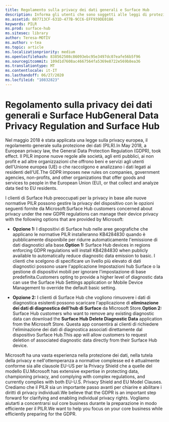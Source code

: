 ```yaml
---
title: Regolamento sulla privacy dei dati generali e Surface Hub
description: Informa gli utenti che sono soggetti alle leggi di protezione dei dati dell'Unione europea sulle opzioni relative a come eliminare o limitare i dati di diagnostica prodotti da Surface Hub.
ms.assetid: 087713CF-631D-477B-9CC6-EFF939DE0186
keywords: PILR
ms.prod: surface-hub
ms.sitesec: library
author: Teresa-MOTIV
ms.author: v-tea
ms.topic: article
ms.localizationpriority: medium
ms.openlocfilehash: 838562508c86093ebc95e3497dc07eafe56b5f96
ms.sourcegitcommit: 109d1d7608ac4667564fa5369e8722e569b8ea36
ms.translationtype: MT
ms.contentlocale: it-IT
ms.lasthandoff: 06/27/2020
ms.locfileid: "10832823"
---
```

# <span data-ttu-id="6bffd-104">Regolamento sulla privacy dei dati generali e Surface Hub</span><span class="sxs-lookup"><span data-stu-id="6bffd-104">General Data Privacy Regulation and Surface Hub</span></span>

<span data-ttu-id="6bffd-105">Nel maggio 2018 è stata applicata una legge sulla privacy europea, il regolamento generale sulla protezione dei dati (PILR).</span><span class="sxs-lookup"><span data-stu-id="6bffd-105">In May 2018, a European privacy law, the General Data Protection Regulation (GDPR), took effect.</span></span> <span data-ttu-id="6bffd-106">Il PILR impone nuove regole alle società, agli enti pubblici, ai non profit e ad altre organizzazioni che offrono beni e servizi agli utenti dell'Unione europea (UE) o che raccolgono e analizzano i dati legati ai residenti dell'UE.</span><span class="sxs-lookup"><span data-stu-id="6bffd-106">The GDPR imposes new rules on companies, government agencies, non-profits, and other organizations that offer goods and services to people in the European Union (EU), or that collect and analyze data tied to EU residents.</span></span>

<span data-ttu-id="6bffd-107">I clienti di Surface Hub preoccupati per la privacy in base alle nuove normative PILR possono gestire la privacy del dispositivo con le opzioni seguenti fornite da Microsoft:</span><span class="sxs-lookup"><span data-stu-id="6bffd-107">Surface Hub customers concerned about privacy under the new GDPR regulations can manage their device privacy with the following options that are provided by Microsoft:</span></span>

* <span data-ttu-id="6bffd-108">**Opzione 1:** I dispositivi di Surface hub nelle aree geografiche che applicano le normative PILR installeranno KB4284830 quando è pubblicamente disponibile per ridurre automaticamente l'emissione di dati diagnostici alla base.</span><span class="sxs-lookup"><span data-stu-id="6bffd-108">**Option 1:** Surface Hub devices in regions enforcing GDPR regulations will install KB4284830 when publicly available to automatically reduce diagnostic data emission to basic.</span></span> <span data-ttu-id="6bffd-109">I clienti che scelgono di specificare un livello più elevato di dati diagnostici possono usare l'applicazione Impostazioni hub Surface o la gestione di dispositivi mobili per ignorare l'impostazione di base predefinita.</span><span class="sxs-lookup"><span data-stu-id="6bffd-109">Customers opting to provide a higher level of diagnostic data can use the Surface Hub Settings application or Mobile Device Management to override the default basic setting.</span></span>

* <span data-ttu-id="6bffd-110">**Opzione 2:** I clienti di Surface Hub che vogliono rimuovere i dati di diagnostica esistenti possono scaricare l'applicazione di **eliminazione dei dati di diagnostica dell'hub di Surface** da Microsoft Store.</span><span class="sxs-lookup"><span data-stu-id="6bffd-110">**Option 2:** Surface Hub customers who want to remove any existing diagnostic data can download the **Surface Hub Delete Diagnostic Data** application from the Microsoft Store.</span></span> <span data-ttu-id="6bffd-111">Questa app consentirà ai clienti di richiedere l'eliminazione dei dati di diagnostica associati direttamente dal dispositivo Surface Hub.</span><span class="sxs-lookup"><span data-stu-id="6bffd-111">This app will allow customers to request deletion of associated diagnostic data directly from their Surface Hub device.</span></span>

<span data-ttu-id="6bffd-112">Microsoft ha una vasta esperienza nella protezione dei dati, nella tutela della privacy e nell'ottemperanza a normative complesse ed è attualmente conforme sia alle clausole EU-US per la Privacy Shield che a quelle del modello EU.</span><span class="sxs-lookup"><span data-stu-id="6bffd-112">Microsoft has extensive expertise in protecting data, championing privacy, and complying with complex regulations, and currently complies with both EU-U.S. Privacy Shield and EU Model Clauses.</span></span> <span data-ttu-id="6bffd-113">Crediamo che il PILR sia un importante passo avanti per chiarire e abilitare i diritti di privacy individuali.</span><span class="sxs-lookup"><span data-stu-id="6bffd-113">We believe that the GDPR is an important step forward for clarifying and enabling individual privacy rights.</span></span> <span data-ttu-id="6bffd-114">Vogliamo aiutarti a concentrarsi sul core business durante la preparazione in modo efficiente per il PILR.</span><span class="sxs-lookup"><span data-stu-id="6bffd-114">We want to help you focus on your core business while efficiently preparing for the GDPR.</span></span>

